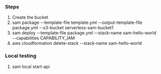 ### Steps

1. Create the bucket
2. sam package   --template-file template.yml   --output-template-file package.yml   --s3-bucket serverless-sam-bucket1
3. sam deploy   --template-file package.yml   --stack-name sam-hello-world   --capabilities CAPABILITY_IAM
4. aws cloudformation delete-stack --stack-name sam-hello-world

### Local testing

1. sam local start-api